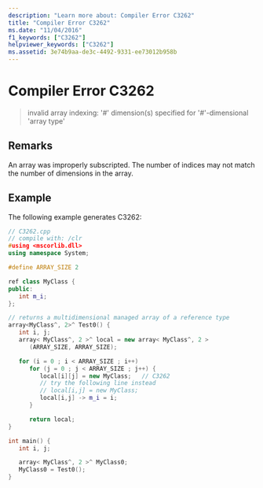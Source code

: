 ```yaml
---
description: "Learn more about: Compiler Error C3262"
title: "Compiler Error C3262"
ms.date: "11/04/2016"
f1_keywords: ["C3262"]
helpviewer_keywords: ["C3262"]
ms.assetid: 3e74b9aa-de3c-4492-9331-ee73012b958b
---
```

# Compiler Error C3262

> invalid array indexing: '#' dimension(s) specified for '#'-dimensional 'array type'

## Remarks

An array was improperly subscripted. The number of indices may not match the number of dimensions in the array.

## Example

The following example generates C3262:

```cpp
// C3262.cpp
// compile with: /clr
#using <mscorlib.dll>
using namespace System;

#define ARRAY_SIZE 2

ref class MyClass {
public:
   int m_i;
};

// returns a multidimensional managed array of a reference type
array<MyClass^, 2>^ Test0() {
   int i, j;
   array< MyClass^, 2 >^ local = new array< MyClass^, 2 >
      (ARRAY_SIZE, ARRAY_SIZE);

   for (i = 0 ; i < ARRAY_SIZE ; i++)
      for (j = 0 ; j < ARRAY_SIZE ; j++) {
         local[i][j] = new MyClass;   // C3262
         // try the following line instead
         // local[i,j] = new MyClass;
         local[i,j] -> m_i = i;
      }

      return local;
}

int main() {
   int i, j;

   array< MyClass^, 2 >^ MyClass0;
   MyClass0 = Test0();
}
```
